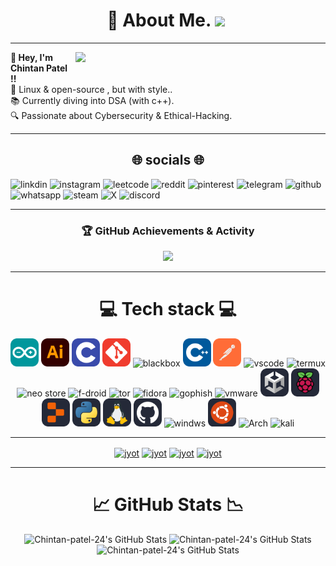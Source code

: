 <div align=center>
 
 # 💫 About Me. <img src="https://github.com/Anmol-Baranwal/Cool-GIFs-For-GitHub/assets/74038190/7bb1e704-6026-48f9-8435-2f4d40101348" width="75">&nbsp;
 
 </div>

 ---
 
 <img align="right" src="https://user-images.githubusercontent.com/74038190/225813708-98b745f2-7d22-48cf-9150-083f1b00d6c9.gif" width="400" style="margin: 0 0 10px 10px;">

**👋 Hey, I'm Chintan Patel  !!**  
🚀 Linux & open-source , but with style..        
📚 Currently diving into DSA (with c++).   
🔍 Passionate about Cybersecurity & Ethical-Hacking. 

---

<div align=center>
 
 ## 🌐 socials 🌐
 
</div>

<a> <img src="https://cdn-icons-png.flaticon.com/512/2190/2190367.png"  alt="linkdin" width="45" height="45">
</a>
 <a> <img src="https://cdn-icons-png.freepik.com/256/15707/15707869.png?semt=ais_white_label" alt="instagram" width="45" height="45">
</a>
<a> <img src="https://preview.redd.it/i-have-been-leetcoding-for-a-while-but-what-does-the-v0-ucy9q7w40wtc1.jpg?width=720&amp;format=pjpg&amp;auto=webp&amp;s=41e11a55faf86e0b7bbbddf934b906212caa0fa9" alt="leetcode" width="45" height="45">
</a>
<a> <img src="https://cdn.jim-nielsen.com/ios/512/reddit-2025-04-13.png?rf=1024"  alt="reddit" width="45" height="45">
</a>
<a> <img src="https://i.pinimg.com/736x/86/0c/87/860c87633f4de3aae800d9c948cbebdd.jpg" alt="pinterest" width="45" height="45"> 
</a>
<a> <img src="https://cdn-icons-png.flaticon.com/512/124/124019.png" alt="telegram" width="45" height="45">
</a>
<a> <img src="https://github.githubassets.com/assets/GitHub-Mark-ea2971cee799.png" alt="github" width="45" height="45">
</a>
<a> <img src="https://cdn-icons-png.flaticon.com/256/124/124034.png"  alt="whatsapp" width="45" height="45">
</a>
<a> <img src="https://encrypted-tbn0.gstatic.com/images?q=tbn:ANd9GcTi_HTqOkI6MNfXfytgF2fTYecvkBQs3ZkI2w&amp;s"  alt="steam" width="45" height="45">
</a>
<a> <img src="https://cbx-prod.b-cdn.net/COLOURBOX65107974.jpg?width=800&amp;height=800&amp;quality=70" alt="X" width="45" height="45">
</a>
<a> <img src="https://static.vecteezy.com/system/resources/previews/006/892/625/non_2x/discord-logo-icon-editorial-free-vector.jpg" alt="discord" width="45" height="45">
</a>

---

<div align=center>

### 🏆 GitHub Achievements & Activity
<p align="center">
  <img src="https://github-profile-trophy.vercel.app/?username=parthkukadiya636-ops&theme=tokyonight&no-frame=true&no-bg=true&margin-w=10" />
</p>

---

<div align=center>
<h1> 💻 Tech stack 💻 </h1>

 <a> <img src="https://raw.githubusercontent.com/tandpfun/skill-icons/65dea6c4eaca7da319e552c09f4cf5a9a8dab2c8/icons/Arduino.svg" alt="arduino" width="45" height="45">
</a>
 <a> <img src="https://raw.githubusercontent.com/tandpfun/skill-icons/65dea6c4eaca7da319e552c09f4cf5a9a8dab2c8/icons/Illustrator.svg" alt="ai" width="45" height="45">
</a>
<a>  <img src="https://raw.githubusercontent.com/tandpfun/skill-icons/65dea6c4eaca7da319e552c09f4cf5a9a8dab2c8/icons/C.svg" alt="c" width="45" height="45">
</a>
 <a>  <img src="https://raw.githubusercontent.com/tandpfun/skill-icons/65dea6c4eaca7da319e552c09f4cf5a9a8dab2c8/icons/Git.svg" alt="git" width="45" height="45">
 </a>
 <a> <img src="https://img.utdstc.com/icon/012/cf9/012cf9c4c37f23b8f9961de3d2fa2948cb2d148e6ae62aa1b554b78602d12e6d:200"  alt="blackbox" width="45" height="45">
 </a>
  <a> <img src="https://raw.githubusercontent.com/tandpfun/skill-icons/65dea6c4eaca7da319e552c09f4cf5a9a8dab2c8/icons/CPP.svg" alt="c++" width="45" height="45"> 
 </a>
 <a> <img src="https://raw.githubusercontent.com/tandpfun/skill-icons/65dea6c4eaca7da319e552c09f4cf5a9a8dab2c8/icons/Postman.svg" alt="postmen" width="45" height="45">
</a>
<a> <img src="https://encrypted-tbn0.gstatic.com/images?q=tbn:ANd9GcRiJNnjZv36ijogi3aM_xcSMy26_QeOWrVmJQ&amp;s" alt="vscode" width="45" height="45">
</a>
<a> <img src="https://play-lh.googleusercontent.com/m3oqSZCwmitiZ-Im-CQu_rqT5eLHilOp5IudBynv3COJUumFzuQaP2dgTDxRL_03f4x2" alt="termux" width="45" height="45">
</a>
<a> <img src="https://img.utdstc.com/icon/968/ccc/968cccc2d5cb83158f8749cc255be61f84cfd18196aeff93872f7d80a2361f91:200" alt="neo store" width="45" height="45">
</a>
<a>  <img src="https://f-droid.org/assets/fdroid-logo_bfHl7nsLHOUQxzdU8-rGIhn4bAgl6z7k2mA3fWoCyT4=.png" alt="f-droid" width="45" height="45">
</a>
<a> <img src="https://upload.wikimedia.org/wikipedia/commons/thumb/c/c9/Tor_Browser_icon.svg/2048px-Tor_Browser_icon.svg.png" alt="tor" width="45" height="45">
</a>
<a> <img src="https://upload.wikimedia.org/wikipedia/commons/thumb/4/41/Fedora_icon_%282021%29.svg/2089px-Fedora_icon_%282021%29.svg.png" alt="fidora" width="45" height="45">
 </a>
 <a> <img src="https://www.kali.org/tools/gophish/images/gophish-logo.svg" alt="gophish" width="45" height="45">
 </a>
 <a> <img src="https://upload.wikimedia.org/wikipedia/commons/thumb/5/5a/Vmware_workstation_16_icon.svg/2051px-Vmware_workstation_16_icon.svg.png" alt="vmware" width="45" height="45">
 </a>
 <a> <img src="https://raw.githubusercontent.com/tandpfun/skill-icons/65dea6c4eaca7da319e552c09f4cf5a9a8dab2c8/icons/Unity-Dark.svg" alt="unity" width="45" height="45">
  </a>
  <a> <img src="https://raw.githubusercontent.com/tandpfun/skill-icons/65dea6c4eaca7da319e552c09f4cf5a9a8dab2c8/icons/RaspberryPi-Dark.svg" alt="ruspburry pi" width="45" height="45">
</a>
<a> <img src="https://raw.githubusercontent.com/tandpfun/skill-icons/65dea6c4eaca7da319e552c09f4cf5a9a8dab2c8/icons/Replit-Dark.svg" alt="replit" width="45" height="45">
</a>
<a> <img src="https://raw.githubusercontent.com/tandpfun/skill-icons/65dea6c4eaca7da319e552c09f4cf5a9a8dab2c8/icons/Python-Dark.svg" alt="python" width="45" height="45">
</a>
<a> <img src="https://raw.githubusercontent.com/tandpfun/skill-icons/65dea6c4eaca7da319e552c09f4cf5a9a8dab2c8/icons/Linux-Dark.svg" alt="linux" width="45" height="45">
</a>
<a> <img src="https://raw.githubusercontent.com/tandpfun/skill-icons/65dea6c4eaca7da319e552c09f4cf5a9a8dab2c8/icons/Github-Dark.svg" alt="github" width="45"  height="45"/>
 </a>
  <a> <img src="https://raw.githubusercontent.com/tandpfun/skill-icons/65dea6c4eaca7da319e552c09f4cf5a9a8dab2c8/icons/Windows-Dark.svg" alt="windws" width="45" height="45">
 </a>
 <a> <img src="https://raw.githubusercontent.com/tandpfun/skill-icons/65dea6c4eaca7da319e552c09f4cf5a9a8dab2c8/icons/Ubuntu-Dark.svg" alt="unantu" width="45" height="45">
 </a>
<a> <img src="https://raw.githubusercontent.com/tandpfun/skill-icons/65dea6c4eaca7da319e552c09f4cf5a9a8dab2c8/icons/Arch-Dark.svg" alt="Arch" width="45" height="45"/>
 </a>
 <a> <img src="https://raw.githubusercontent.com/tandpfun/skill-icons/65dea6c4eaca7da319e552c09f4cf5a9a8dab2c8/icons/Kali-Dark.svg" alt="kali" width="45" height="45">
 </a>

</div>

---

<p align="center">
  <a href="https://leetcode.com//" target="_blank"><img align="center" src="https://leetcode.com/static/images/badges/2024/gif/2024-02.gif" alt="jyot" height="145" width="145" /></a>
  <a href="https://leetcode.com//" target="_blank"><img align="center" src="https://leetcode.com/static/images/badges/2024/gif/2024-03.gif" alt="jyot" height="145" width="145" /></a>
  <a href="https://leetcode.com//" target="_blank"><img align="center" src="https://assets.leetcode.com/static_assets/marketing/2024-200.gif" alt="jyot" height="145" width="145" /></a>
  <a href="https://leetcode.com//" target="_blank"><img align="center" src="https://assets.leetcode.com/static_assets/marketing/2024-100.gif" alt="jyot" height="145" width="145" /></a>
</p>

---

<div align=center>
 
# 📈 GitHub Stats 📉

<img src="https://streak-stats.demolab.com?user=Chintan-patel-24&theme=dark&hide_border=true" alt="Chintan-patel-24's GitHub Stats" />

<img src="https://github-readme-stats.vercel.app/api?username=Chintan-patel-24&theme=dark&show_icons=true&hide_border=true&count_private=true" alt="Chintan-patel-24's GitHub Stats" />

<img src="https://github-readme-stats.vercel.app/api/top-langs/?username=Chintan-patel-24&theme=dark&show_icons=true&hide_border=true&layout=compact" alt="Chintan-patel-24's GitHub Stats" />

</div>
